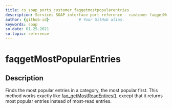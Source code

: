 ```yaml
---
title: cs_soap_ports_customer_faqgetmostpopularentries
description: Services SOAP interface port reference - customer faqgetMostPopularEntries
author: {github-id}             # Your GitHub alias.
keywords: soap
so.date: 01.25.2021
so.topic: reference
---
```


# faqgetMostPopularEntries

## Description

Finds the most popular entries in a category, the most popular first. This method works exactly like [faq\_getMostReadEntires()][1], except that it returns most popular entries instead of most-read entries.

<!-- Referenced links -->
[1]: faqgetmostreadentries.md
